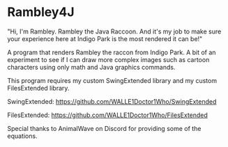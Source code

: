 # Rambley4J
 "Hi, I'm Rambley. Rambley the Java Raccoon. And it's my job to make sure your experience here at Indigo Park is the most rendered it can be!"

 A program that renders Rambley the raccon from Indigo Park. A bit of an experiment to see if I can draw more complex images such as cartoon characters using only math and Java graphics commands.

 This program requires my custom SwingExtended library and my custom FilesExtended library.

 SwingExtended: https://github.com/WALLE1Doctor1Who/SwingExtended

 FilesExtended: https://github.com/WALLE1Doctor1Who/FilesExtended

 Special thanks to AnimalWave on Discord for providing some of the equations.
